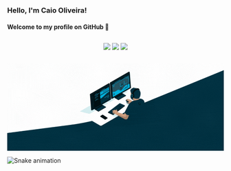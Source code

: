 ### Hello, I'm Caio Oliveira! 
#### Welcome to my profile on GitHub 👋
  
  ##
 
<div align="center"> 
  <a href="https://www.linkedin.com/in/caio-oliveira1/" target="_blank"><img src="https://img.shields.io/badge/-LinkedIn-%230077B5?style=for-the-badge&logo=linkedin&logoColor=white" target="_blank"></a> 
  <a href = "mailto:caioinacio00@gmail.com"><img src="https://img.shields.io/badge/-Gmail-%23333?style=for-the-badge&logo=gmail&logoColor=white" target="_blank"></a>
  <a href="https://instagram.com/caio.oliveira" target="_blank"><img src="https://img.shields.io/badge/-Instagram-%23E4405F?style=for-the-badge&logo=instagram&logoColor=white" target="_blank"></a>


  ##
  

  <img align="center" width="600" alt="gif-code" src="code_1080p.gif">  
</div>

 
  
  ![Snake animation](https://github.com/caio01/caio01/blob/output/github-contribution-grid-snake.svg)
</div>
